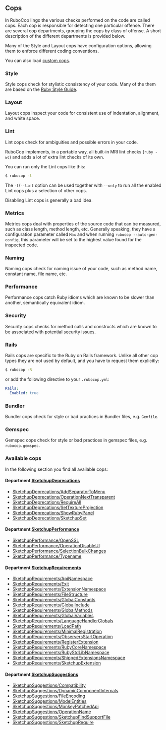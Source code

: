 ## Cops

In RuboCop lingo the various checks performed on the code are called cops.
Each cop is responsible for detecting one particular offense. There are several
cop departments, grouping the cops by class of offense. A short description of
the different departments is provided below.

Many of the Style and Layout cops have configuration options, allowing them to
enforce different coding conventions.

You can also load [custom cops](extensions.md#custom-cops).

### Style

Style cops check for stylistic consistency of your code. Many of the them are
based on the [Ruby Style Guide](https://github.com/bbatsov/ruby-style-guide).

### Layout

Layout cops inspect your code for consistent use of indentation, alignment,
and white space.

### Lint

Lint cops check for ambiguities and possible errors in your code.

RuboCop implements, in a portable way, all built-in MRI lint checks
(`ruby -wc`) and adds a lot of extra lint checks of its own.

You can run only the Lint cops like this:

```sh
$ rubocop -l
```

The `-l`/`--lint` option can be used together with `--only` to run all the
enabled Lint cops plus a selection of other cops.

Disabling Lint cops is generally a bad idea.

### Metrics

Metrics cops deal with properties of the source code that can be measured,
such as class length, method length, etc. Generally speaking, they have a
configuration parameter called `Max` and when running
`rubocop --auto-gen-config`, this parameter will be set to the highest value
found for the inspected code.

### Naming

Naming cops check for naming issue of your code, such as method name, constant
name, file name, etc.

### Performance

Performance cops catch Ruby idioms which are known to be slower than another,
semantically equivalent idiom.

### Security

Security cops checks for method calls and constructs which are known to be
associated with potential security issues.

### Rails

Rails cops are specific to the Ruby on Rails framework. Unlike all other cop
types they are not used by default, and you have to request them explicitly:

```sh
$ rubocop -R
```

or add the following directive to your `.rubocop.yml`:

```yaml
Rails:
  Enabled: true
```

### Bundler

Bundler cops check for style or bad practices in Bundler files, e.g. `Gemfile`.

### Gemspec

Gemspec cops check for style or bad practices in gemspec files, e.g. `rubocop.gemspec`.

### Available cops

In the following section you find all available cops:

<!-- START_COP_LIST -->
#### Department [SketchupDeprecations](cops_sketchupdeprecations.md)

* [SketchupDeprecations/AddSeparatorToMenu](cops_sketchupdeprecations.md#sketchupdeprecationsaddseparatortomenu)
* [SketchupDeprecations/OperationNextTransparent](cops_sketchupdeprecations.md#sketchupdeprecationsoperationnexttransparent)
* [SketchupDeprecations/RequireAll](cops_sketchupdeprecations.md#sketchupdeprecationsrequireall)
* [SketchupDeprecations/SetTextureProjection](cops_sketchupdeprecations.md#sketchupdeprecationssettextureprojection)
* [SketchupDeprecations/ShowRubyPanel](cops_sketchupdeprecations.md#sketchupdeprecationsshowrubypanel)
* [SketchupDeprecations/SketchupSet](cops_sketchupdeprecations.md#sketchupdeprecationssketchupset)

#### Department [SketchupPerformance](cops_sketchupperformance.md)

* [SketchupPerformance/OpenSSL](cops_sketchupperformance.md#sketchupperformanceopenssl)
* [SketchupPerformance/OperationDisableUI](cops_sketchupperformance.md#sketchupperformanceoperationdisableui)
* [SketchupPerformance/SelectionBulkChanges](cops_sketchupperformance.md#sketchupperformanceselectionbulkchanges)
* [SketchupPerformance/Typename](cops_sketchupperformance.md#sketchupperformancetypename)

#### Department [SketchupRequirements](cops_sketchuprequirements.md)

* [SketchupRequirements/ApiNamespace](cops_sketchuprequirements.md#sketchuprequirementsapinamespace)
* [SketchupRequirements/Exit](cops_sketchuprequirements.md#sketchuprequirementsexit)
* [SketchupRequirements/ExtensionNamespace](cops_sketchuprequirements.md#sketchuprequirementsextensionnamespace)
* [SketchupRequirements/FileStructure](cops_sketchuprequirements.md#sketchuprequirementsfilestructure)
* [SketchupRequirements/GlobalConstants](cops_sketchuprequirements.md#sketchuprequirementsglobalconstants)
* [SketchupRequirements/GlobalInclude](cops_sketchuprequirements.md#sketchuprequirementsglobalinclude)
* [SketchupRequirements/GlobalMethods](cops_sketchuprequirements.md#sketchuprequirementsglobalmethods)
* [SketchupRequirements/GlobalVariables](cops_sketchuprequirements.md#sketchuprequirementsglobalvariables)
* [SketchupRequirements/LanguageHandlerGlobals](cops_sketchuprequirements.md#sketchuprequirementslanguagehandlerglobals)
* [SketchupRequirements/LoadPath](cops_sketchuprequirements.md#sketchuprequirementsloadpath)
* [SketchupRequirements/MinimalRegistration](cops_sketchuprequirements.md#sketchuprequirementsminimalregistration)
* [SketchupRequirements/ObserversStartOperation](cops_sketchuprequirements.md#sketchuprequirementsobserversstartoperation)
* [SketchupRequirements/RegisterExtension](cops_sketchuprequirements.md#sketchuprequirementsregisterextension)
* [SketchupRequirements/RubyCoreNamespace](cops_sketchuprequirements.md#sketchuprequirementsrubycorenamespace)
* [SketchupRequirements/RubyStdLibNamespace](cops_sketchuprequirements.md#sketchuprequirementsrubystdlibnamespace)
* [SketchupRequirements/ShippedExtensionsNamespace](cops_sketchuprequirements.md#sketchuprequirementsshippedextensionsnamespace)
* [SketchupRequirements/SketchupExtension](cops_sketchuprequirements.md#sketchuprequirementssketchupextension)

#### Department [SketchupSuggestions](cops_sketchupsuggestions.md)

* [SketchupSuggestions/Compatibility](cops_sketchupsuggestions.md#sketchupsuggestionscompatibility)
* [SketchupSuggestions/DynamicComponentInternals](cops_sketchupsuggestions.md#sketchupsuggestionsdynamiccomponentinternals)
* [SketchupSuggestions/FileEncoding](cops_sketchupsuggestions.md#sketchupsuggestionsfileencoding)
* [SketchupSuggestions/ModelEntities](cops_sketchupsuggestions.md#sketchupsuggestionsmodelentities)
* [SketchupSuggestions/MonkeyPatchedApi](cops_sketchupsuggestions.md#sketchupsuggestionsmonkeypatchedapi)
* [SketchupSuggestions/OperationName](cops_sketchupsuggestions.md#sketchupsuggestionsoperationname)
* [SketchupSuggestions/SketchupFindSupportFile](cops_sketchupsuggestions.md#sketchupsuggestionssketchupfindsupportfile)
* [SketchupSuggestions/SketchupRequire](cops_sketchupsuggestions.md#sketchupsuggestionssketchuprequire)

<!-- END_COP_LIST -->
